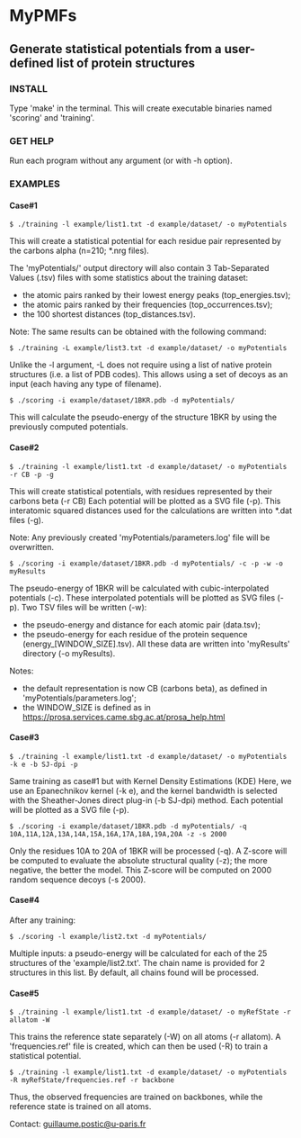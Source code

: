 # MyPMFs

## Generate statistical potentials from a user-defined list of protein structures


### INSTALL

Type 'make' in the terminal.
This will create executable binaries named 'scoring' and 'training'.




### GET HELP

Run each program without any argument (or with -h option).




### EXAMPLES


#### Case#1
```
$ ./training -l example/list1.txt -d example/dataset/ -o myPotentials
```

This will create a statistical potential for each residue pair represented by the carbons alpha (n=210; *.nrg files).

The 'myPotentials/' output directory will also contain 3 Tab-Separated Values (.tsv) files with some statistics about the training dataset:
- the atomic pairs ranked by their lowest energy peaks (top_energies.tsv);
- the atomic pairs ranked by their frequencies (top_occurrences.tsv);
- the 100 shortest distances (top_distances.tsv).

Note: The same results can be obtained with the following command:
```
$ ./training -L example/list3.txt -d example/dataset/ -o myPotentials
```
Unlike the -l argument, -L does not require using a list of native protein structures (i.e. a list of PDB codes).
This allows using a set of decoys as an input (each having any type of filename).


```
$ ./scoring -i example/dataset/1BKR.pdb -d myPotentials/
```
This will calculate the pseudo-energy of the structure 1BKR by using the previously computed potentials.




#### Case#2
```
$ ./training -l example/list1.txt -d example/dataset/ -o myPotentials -r CB -p -g
```
This will create statistical potentials, with residues represented by their carbons beta (-r CB)
Each potential will be plotted as a SVG file (-p).
This interatomic squared distances used for the calculations are written into *.dat files (-g).

Note: Any previously created 'myPotentials/parameters.log' file will be overwritten.


```
$ ./scoring -i example/dataset/1BKR.pdb -d myPotentials/ -c -p -w -o myResults
```
The pseudo-energy of 1BKR will be calculated with cubic-interpolated potentials (-c).
These interpolated potentials will be plotted as SVG files (-p).
Two TSV files will be written (-w):
- the pseudo-energy and distance for each atomic pair (data.tsv);
- the pseudo-energy for each residue of the protein sequence (energy_[WINDOW_SIZE].tsv).
All these data are written into 'myResults' directory (-o myResults).

Notes:
- the default representation is now CB (carbons beta), as defined in 'myPotentials/parameters.log';
- the WINDOW_SIZE is defined as in https://prosa.services.came.sbg.ac.at/prosa_help.html




#### Case#3
```
$ ./training -l example/list1.txt -d example/dataset/ -o myPotentials -k e -b SJ-dpi -p
```
Same training as case#1 but with Kernel Density Estimations (KDE)
Here, we use an Epanechnikov kernel (-k e), and the kernel bandwidth is selected with the Sheather-Jones direct plug-in (-b SJ-dpi) method.
Each potential will be plotted as a SVG file (-p).


```
$ ./scoring -i example/dataset/1BKR.pdb -d myPotentials/ -q 10A,11A,12A,13A,14A,15A,16A,17A,18A,19A,20A -z -s 2000
```
Only the residues 10A to 20A of 1BKR will be processed (-q).
A Z-score will be computed to evaluate the absolute structural quality (-z); the more negative, the better the model.
This Z-score will be computed on 2000 random sequence decoys (-s 2000).




#### Case#4

After any training:
```
$ ./scoring -l example/list2.txt -d myPotentials/
```
Multiple inputs: a pseudo-energy will be calculated for each of the 25 structures of the 'example/list2.txt'.
The chain name is provided for 2 structures in this list. By default, all chains found will be processed.




#### Case#5
```
$ ./training -l example/list1.txt -d example/dataset/ -o myRefState -r allatom -W
```
This trains the reference state separately (-W) on all atoms (-r allatom).
A 'frequencies.ref' file is created, which can then be used (-R) to train a statistical potential.


```
$ ./training -l example/list1.txt -d example/dataset/ -o myPotentials -R myRefState/frequencies.ref -r backbone
```
Thus, the observed frequencies are trained on backbones, while the reference state is trained on all atoms.




Contact: guillaume.postic@u-paris.fr
